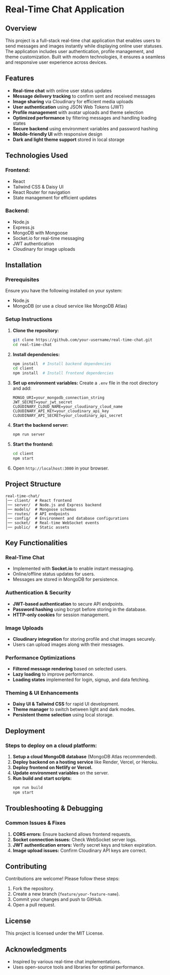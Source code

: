 # Real-Time Chat Application

## Overview
This project is a full-stack real-time chat application that enables users to send messages and images instantly while displaying online user statuses. The application includes user authentication, profile management, and theme customization. Built with modern technologies, it ensures a seamless and responsive user experience across devices.

## Features
- **Real-time chat** with online user status updates
- **Message delivery tracking** to confirm sent and received messages
- **Image sharing** via Cloudinary for efficient media uploads
- **User authentication** using JSON Web Tokens (JWT)
- **Profile management** with avatar uploads and theme selection
- **Optimized performance** by filtering messages and handling loading states
- **Secure backend** using environment variables and password hashing
- **Mobile-friendly UI** with responsive design
- **Dark and light theme support** stored in local storage

## Technologies Used
### Frontend:
- React
- Tailwind CSS & Daisy UI
- React Router for navigation
- State management for efficient updates

### Backend:
- Node.js
- Express.js
- MongoDB with Mongoose
- Socket.io for real-time messaging
- JWT authentication
- Cloudinary for image uploads

## Installation
### Prerequisites
Ensure you have the following installed on your system:
- Node.js
- MongoDB (or use a cloud service like MongoDB Atlas)

### Setup Instructions
1. **Clone the repository:**
   ```sh
   git clone https://github.com/your-username/real-time-chat.git
   cd real-time-chat
   ```
2. **Install dependencies:**
   ```sh
   npm install  # Install backend dependencies
   cd client
   npm install  # Install frontend dependencies
   ```
3. **Set up environment variables:**
   Create a `.env` file in the root directory and add:
   ```env
   MONGO_URI=your_mongodb_connection_string
   JWT_SECRET=your_jwt_secret
   CLOUDINARY_CLOUD_NAME=your_cloudinary_cloud_name
   CLOUDINARY_API_KEY=your_cloudinary_api_key
   CLOUDINARY_API_SECRET=your_cloudinary_api_secret
   ```
4. **Start the backend server:**
   ```sh
   npm run server
   ```
5. **Start the frontend:**
   ```sh
   cd client
   npm start
   ```
6. Open `http://localhost:3000` in your browser.

## Project Structure
```
real-time-chat/
│── client/  # React frontend
│── server/  # Node.js and Express backend
│── models/  # Mongoose schemas
│── routes/  # API endpoints
│── config/  # Environment and database configurations
│── socket/  # Real-time WebSocket events
│── public/  # Static assets
```

## Key Functionalities
### Real-Time Chat
- Implemented with **Socket.io** to enable instant messaging.
- Online/offline status updates for users.
- Messages are stored in MongoDB for persistence.

### Authentication & Security
- **JWT-based authentication** to secure API endpoints.
- **Password hashing** using bcrypt before storing in the database.
- **HTTP-only cookies** for session management.

### Image Uploads
- **Cloudinary integration** for storing profile and chat images securely.
- Users can upload images along with their messages.

### Performance Optimizations
- **Filtered message rendering** based on selected users.
- **Lazy loading** to improve performance.
- **Loading states** implemented for login, signup, and data fetching.

### Theming & UI Enhancements
- **Daisy UI & Tailwind CSS** for rapid UI development.
- **Theme manager** to switch between light and dark modes.
- **Persistent theme selection** using local storage.

## Deployment
### Steps to deploy on a cloud platform:
1. **Setup a cloud MongoDB database** (MongoDB Atlas recommended).
2. **Deploy backend on a hosting service** like Render, Vercel, or Heroku.
3. **Deploy frontend on Netlify or Vercel.**
4. **Update environment variables** on the server.
5. **Run build and start scripts:**
   ```sh
   npm run build
   npm start
   ```

## Troubleshooting & Debugging
### Common Issues & Fixes
1. **CORS errors:** Ensure backend allows frontend requests.
2. **Socket connection issues:** Check WebSocket server logs.
3. **JWT authentication errors:** Verify secret keys and token expiration.
4. **Image upload issues:** Confirm Cloudinary API keys are correct.

## Contributing
Contributions are welcome! Please follow these steps:
1. Fork the repository.
2. Create a new branch (`feature/your-feature-name`).
3. Commit your changes and push to GitHub.
4. Open a pull request.

## License
This project is licensed under the MIT License.

## Acknowledgments
- Inspired by various real-time chat implementations.
- Uses open-source tools and libraries for optimal performance.



